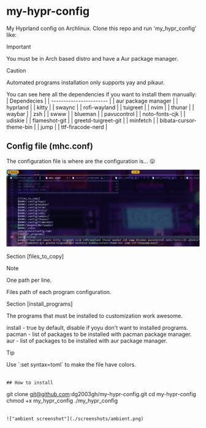 # my-hypr-config

My Hyprland config on Archlinux. Clone this repo and run 'my_hypr_config' like:

> [!IMPORTANT]
> You must be in Arch based distro and have a Aur package manager.

> [!CAUTION]
> Automated programs installation only supports yay and pikaur.

You can see here all the dependencies if you want to install them manually:
| Dependecies |
| ----------------------- |
| aur package manager |
| hyprland |
| kitty |
| swaync |
| rofi-wayland |
| tuigreet |
| nvim |
| thunar |
| waybar |
| zsh |
| swww |
| blueman |
| pavucontrol |
| noto-fonts-cjk |
| udiskie |
| flameshot-git |
| greetd-tuigreet-git |
| minfetch |
| bibata-cursor-theme-bin |
| jump |
| ttf-firacode-nerd |

## Config file (mhc.conf)

The configuration file is where are the configuration is... 😛

!["Configuration file."](./screenshots/conf_file.png)

Section [files_to_copy]

> [!NOTE]
> One path per line.

Files path of each program configuration.

Section [install_programs]

The programs that must be installed to customization work awesome.

install - true by default, disable if yoyu don't want to installed programs.
pacman - list of packages to be installed with pacman package manager.
aur - list of packages to be installed with aur package manager.

> [!TIP]
> Use ´:set syntax=toml´ to make the file have colors.

```

## How to install

```

git clone git@github.com:dg2003gh/my-hypr-config.git
cd my-hypr-config
chmod +x my_hypr_config
./my_hypr_config

```

!["ambient screenshot"](./screenshots/ambient.png)
```
